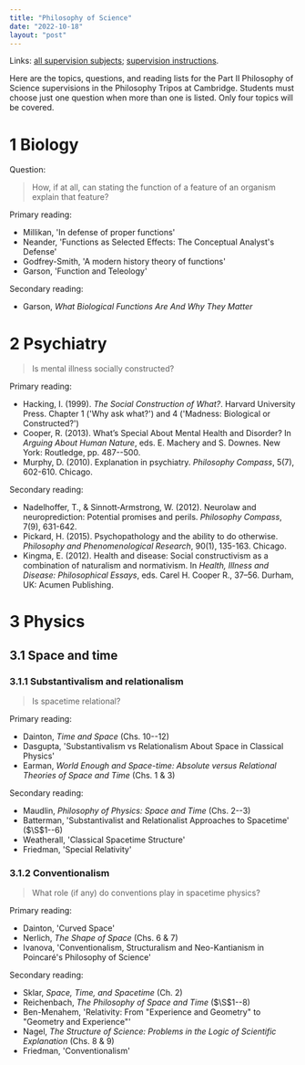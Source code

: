 ```yaml
---
title: "Philosophy of Science"
date: "2022-10-18"
layout: "post"
---
```


Links: [all supervision subjects](/teaching);  [supervision instructions](/teaching/supervisions/).

Here are the topics, questions, and reading lists for the Part II Philosophy of Science supervisions in the Philosophy Tripos at Cambridge. Students must choose just one question when more than one is listed. Only four topics will be covered. 

# 1 Biology

Question: 

> How, if at all, can stating the function of a feature of an organism explain that feature?

Primary reading: 

- Millikan, 'In defense of proper functions'
- Neander, 'Functions as Selected Effects: The Conceptual Analyst's Defense'
- Godfrey-Smith, 'A modern history theory of functions'
- Garson, 'Function and Teleology'

Secondary reading: 

- Garson, *What Biological Functions Are And Why They Matter*

# 2 Psychiatry

> Is mental illness socially constructed? 

Primary reading: 

- Hacking, I. (1999). *The Social Construction of What?*. Harvard University Press. Chapter 1 ('Why ask what?') and 4 ('Madness: Biological or Constructed?')
- Cooper, R. (2013). What’s Special About Mental Health and Disorder? In *Arguing About Human Nature*, eds. E. Machery and S. Downes. New York: Routledge, pp. 487--500. 
- Murphy, D. (2010). Explanation in psychiatry. *Philosophy Compass*, 5(7), 602-610. Chicago. 

Secondary reading: 

- Nadelhoffer, T., & Sinnott‐Armstrong, W. (2012). Neurolaw and neuroprediction: Potential promises and perils. *Philosophy Compass*, 7(9), 631-642.
- Pickard, H. (2015). Psychopathology and the ability to do otherwise. *Philosophy and Phenomenological Research*, 90(1), 135-163. Chicago. 
- Kingma, E. (2012). Health and disease: Social constructivism as a combination of naturalism and normativism. In *Health, Illness and Disease: Philosophical Essays*, eds. Carel H. Cooper R., 37–56. Durham, UK: Acumen Publishing. 

<!-- The remainder of this page is under construction. The section headings indicate possible contents.  -->

<!-- # Cognitive science

# Social science -->

<!-- > Are there kinds of people? 

> What is the consequence of showing that something is socially constructed? 

> What is the best argument for the distinctiveness of social sciences in relation to natural sciences? Does it succeed? -->

# 3 Physics

## 3.1 Space and time

### 3.1.1 Substantivalism and relationalism

> Is spacetime relational? 

Primary reading: 

- Dainton, *Time and Space* (Chs. 10--12)
- Dasgupta, 'Substantivalism vs Relationalism About Space in Classical Physics'
- Earman, *World Enough and Space-time: Absolute versus Relational Theories of Space and Time* (Chs. 1 & 3)

Secondary reading: 

- Maudlin, *Philosophy of Physics: Space and Time* (Chs. 2--3)
- Batterman, 'Substantivalist and Relationalist Approaches to Spacetime' ($\S$1--6)
- Weatherall, 'Classical Spacetime Structure'
- Friedman, 'Special Relativity'

### 3.1.2 Conventionalism

> What role (if any) do conventions play in spacetime physics?

Primary reading: 

- Dainton, 'Curved Space'
- Nerlich, *The Shape of Space* (Chs. 6 & 7)
- Ivanova, 'Conventionalism, Structuralism and Neo-Kantianism in Poincaré's Philosophy of Science'

Secondary reading: 

- Sklar, *Space, Time, and Spacetime* (Ch. 2)
- Reichenbach, *The Philosophy of Space and Time* ($\S$1--8)
- Ben-Menahem, 'Relativity: From "Experience and Geometry" to "Geometry and Experience"'
- Nagel, *The Structure of Science: Problems in the Logic of Scientific Explanation* (Chs. 8 & 9)
- Friedman, 'Conventionalism'